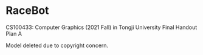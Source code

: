 # RaceBot
CS100433: Computer Graphics (2021 Fall) in Tongji University Final Handout Plan A

Model deleted due to copyright concern. 